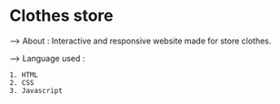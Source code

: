# Clothes store

--> About : Interactive and responsive website made for store clothes.

--> Language used : 

    1. HTML
    2. CSS
    3. Javascript
